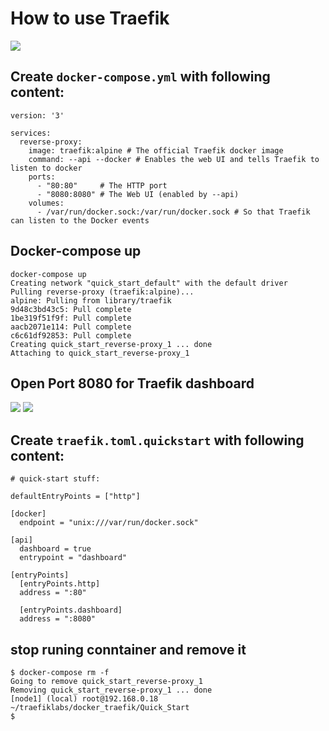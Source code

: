 # How to use Traefik

![](https://raw.githubusercontent.com/collabnix/traefiklabs/master/docker_traefik/Quick_Start/quick_start.png)
## Create `docker-compose.yml` with following content: 
```
version: '3'

services:
  reverse-proxy:
    image: traefik:alpine # The official Traefik docker image
    command: --api --docker # Enables the web UI and tells Traefik to listen to docker
    ports:
      - "80:80"     # The HTTP port
      - "8080:8080" # The Web UI (enabled by --api)
    volumes:
      - /var/run/docker.sock:/var/run/docker.sock # So that Traefik can listen to the Docker events

```
## Docker-compose up 

```
docker-compose up
Creating network "quick_start_default" with the default driver
Pulling reverse-proxy (traefik:alpine)...
alpine: Pulling from library/traefik
9d48c3bd43c5: Pull complete
1be319f51f9f: Pull complete
aacb2071e114: Pull complete
c6c61df92853: Pull complete
Creating quick_start_reverse-proxy_1 ... done
Attaching to quick_start_reverse-proxy_1
````
## Open Port 8080 for Traefik dashboard
![](https://raw.githubusercontent.com/collabnix/traefiklabs/master/docker_traefik/Quick_Start/click_8080.png)
![](https://raw.githubusercontent.com/collabnix/traefiklabs/master/docker_traefik/Quick_Start/dashboard.png)


## Create `traefik.toml.quickstart` with following content: 

```
# quick-start stuff:

defaultEntryPoints = ["http"]

[docker]
  endpoint = "unix:///var/run/docker.sock"

[api]
  dashboard = true
  entrypoint = "dashboard"

[entryPoints]
  [entryPoints.http]
  address = ":80"

  [entryPoints.dashboard]
  address = ":8080"
```
## stop runing conntainer and remove it 
```
$ docker-compose rm -f
Going to remove quick_start_reverse-proxy_1
Removing quick_start_reverse-proxy_1 ... done
[node1] (local) root@192.168.0.18 ~/traefiklabs/docker_traefik/Quick_Start
$ 
```
